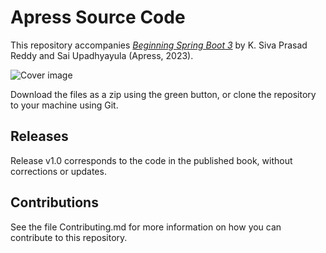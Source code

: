 # Apress Source Code

This repository accompanies [*Beginning Spring Boot 3*](https://link.springer.com/book/10.1007/978-1-4842-8792-7) by K.
Siva Prasad Reddy and Sai Upadhyayula (Apress, 2023).

[comment]: #cover
![Cover image](978-1-4842-8791-0.jpg)

Download the files as a zip using the green button, or clone the repository to your machine using Git.

## Releases

Release v1.0 corresponds to the code in the published book, without corrections or updates.

## Contributions

See the file Contributing.md for more information on how you can contribute to this repository.